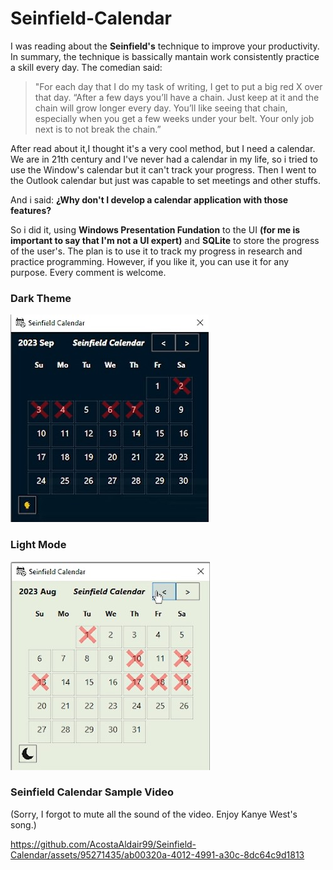 # Seinfield-Calendar
I was reading about the **Seinfield's** technique to improve your productivity. In summary, the technique is bassically mantain work consistently practice a skill
every day. The comedian said:

>"For each day that I do my task of writing, I get to put a big red X over that day. “After a few days you’ll have a chain. Just keep at it and the chain will grow longer every day. You’ll like seeing that chain, especially when you get a few weeks under your belt. Your only job next is to not break the chain.”

After read about it,I thought it's a very cool method, but I need a calendar. We are in 21th century and I've never had a calendar in my life, so i tried to use
the Window's calendar but it can't track your progress. Then I went to the Outlook calendar but just was capable to set meetings and other stuffs.

And i said: **¿Why don't I develop a calendar application with those features?**

So i did it, using **Windows Presentation Fundation** to the UI __(for me is important to say that I'm not a UI expert)__ and **SQLite** to store the progress of the user's. The plan is to use it to track my progress in research and practice programming. However, if you like it, you can use it for any purpose. Every comment is welcome.

### Dark Theme

![Seinfield Calendar app in Dark Mode](/UI/DarkTheme.jpg)

### Light Mode

![Seinfield Calendar app in Dark Mode](/UI/LightTheme.jpg)

### Seinfield Calendar Sample Video
  (Sorry, I forgot to mute all the sound of the video. Enjoy Kanye West's song.)
  
  https://github.com/AcostaAldair99/Seinfield-Calendar/assets/95271435/ab00320a-4012-4991-a30c-8dc64c9d1813


